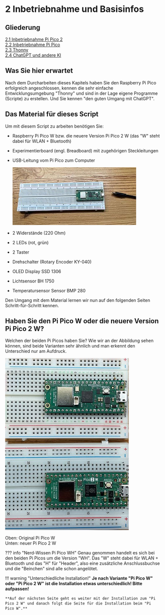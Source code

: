 # 2 Inbetriebnahme und Basisinfos

## Gliederung

[2.1 Inbetriebnahme Pi Pico 2](2.1Inbetriebnahme-pico2.md)<br>
[2.2 Inbetriebnahme Pi Pico ](2.2Inbetriebnahme.md)<br>
[2.3 Thonny](2.3Thonny.md)<br>
[2.4 ChatGPT und andere KI](2.4ChatGPTUndAndereKI.md)<br>

## Was Sie hier erwartet

Nach dem Durcharbeiten dieses Kapitels haben Sie den Raspberry Pi Pico erfolgreich angeschlossen, kennen die sehr einfache Entwicklungsumgebung "Thonny" und sind in der Lage eigene Programme (Scripte) zu erstellen. Und Sie kennen "den guten Umgang mit ChatGPT".


## Das Material für dieses Script

Um mit diesem Script zu arbeiten benötigen Sie:

- Raspberry Pi Pico W bzw. die neuere Version Pi Pico 2 W (das "W" steht dabei für WLAN + Bluetooth)
- Experimentierboard (engl. Breadboard) mit zugehörigen Steckleitungen
- USB-Leitung vom Pi Pico zum Computer

    ![Breadboard](../media/Breadboard1.jpg)

- 2 Widerstände (220 Ohm)
- 2 LEDs (rot, grün)
- 2 Taster
- Drehschalter (Rotary Encoder KY-040) 
- OLED Display SSD 1306
- Lichtsensor BH 1750
- Temperatursensor Sensor BMP 280

Den Umgang mit dem Material lernen wir nun auf den folgenden Seiten Schritt-für-Schritt kennen. 

## Haben Sie den Pi Pico W oder die neuere Version Pi Pico 2 W?

Welchen der beiden Pi Picos haben Sie? Wie wir an der Abbildung sehen können, sind beide Varianten sehr ähnlich und man erkennt den Unterschied nur am Aufdruck.

![Breadboard](../media/Breadboard1a.jpg)

Oben: Original Pi Pico W<br>
Unten: neuer Pi Pico 2 W

??? info "Nerd-Wissen Pi Pico WH"
    Genau genommen handelt es sich bei den beiden Pi Picos um die Version "WH". Das "W" steht dabei für WLAN + Bluetooth und das "H" für "Header", also eine zusätzliche Anschlussbuchse und die "Beinchen" sind alle schon angelötet. 

!!! warning "Unterschiedliche Installation!"
    **Je nach Variante "Pi Pico W" oder "Pi Pico 2 W" ist die Installation etwas unterschiedlich! Bitte aufpassen!** 
    
    **Auf der nächsten Seite geht es weiter mit der Installation zum "Pi Pico 2 W" und danach folgt die Seite für die Installation beim "Pi Pico W".**

